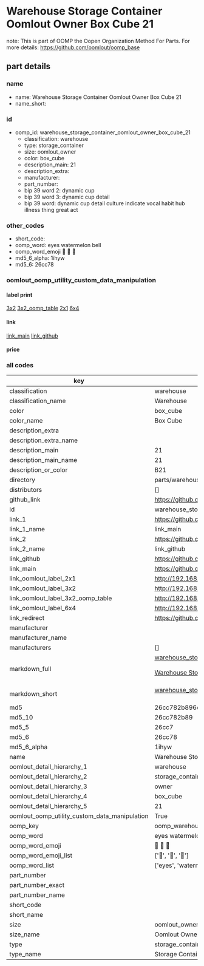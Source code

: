 # Warehouse Storage Container Oomlout Owner Box Cube 21  

note: This is part of OOMP the Oopen Organization Method For Parts. For more details: https://github.com/oomlout/oomp_base

##  part details
  







### name
* name: Warehouse Storage Container Oomlout Owner Box Cube 21
* name_short: 
### id
* oomp_id: warehouse_storage_container_oomlout_owner_box_cube_21
  * classification: warehouse
  * type: storage_container
  * size: oomlout_owner
  * color: box_cube
  * description_main: 21
  * description_extra: 
  * manufacturer: 
  * part_number: 
  * bip 39 word 2: dynamic cup
  * bip 39 word 3: dynamic cup detail
  * bip 39 word: dynamic cup detail culture indicate vocal habit hub illness thing great act

### other_codes
* short_code: 
* oomp_word: eyes watermelon bell
* oomp_word_emoji :eyes: :watermelon: :bell:
* md5_6_alpha: 1ihyw
* md5_6: 26cc78






### oomlout_oomp_utility_custom_data_manipulation
#### label print
[3x2](http://192.168.1.245:1112/?label=oomp%201ihyw)
[3x2_oomp_table](http://192.168.1.108:1112/?label=oomp%201ihyw)
[2x1](http://192.168.1.242:1112/?label=oomp%201ihyw)
[6x4](http://192.168.1.55:1112/?label=oomp%201ihyw)    

#### link

[link_main](https://github.com/oomlout/oomlout_oomp_version_1_messy/tree/main/parts/warehouse_storage_container_oomlout_owner_box_cube_21) [link_github](https://github.com/oomlout/oomlout_oomp_version_1_messy/tree/main/parts/warehouse_storage_container_oomlout_owner_box_cube_21)                             

#### price







### all codes 
| key | value |  
| --- | --- |  
| classification | warehouse |  
| classification_name | Warehouse |  
| color | box_cube |  
| color_name | Box Cube |  
| description_extra |  |  
| description_extra_name |  |  
| description_main | 21 |  
| description_main_name | 21 |  
| description_or_color | B21 |  
| directory | parts/warehouse_storage_container_oomlout_owner_box_cube_21 |  
| distributors | [] |  
| github_link | https://github.com/oomlout/oomlout_oomp_part_src/tree/main/parts/warehouse_storage_container_oomlout_owner_box_cube_21 |  
| id | warehouse_storage_container_oomlout_owner_box_cube_21 |  
| link_1 | https://github.com/oomlout/oomlout_oomp_version_1_messy/tree/main/parts/warehouse_storage_container_oomlout_owner_box_cube_21 |  
| link_1_name | link_main |  
| link_2 | https://github.com/oomlout/oomlout_oomp_version_1_messy/tree/main/parts/warehouse_storage_container_oomlout_owner_box_cube_21 |  
| link_2_name | link_github |  
| link_github | https://github.com/oomlout/oomlout_oomp_version_1_messy/tree/main/parts/warehouse_storage_container_oomlout_owner_box_cube_21 |  
| link_main | https://github.com/oomlout/oomlout_oomp_version_1_messy/tree/main/parts/warehouse_storage_container_oomlout_owner_box_cube_21 |  
| link_oomlout_label_2x1 | http://192.168.1.242:1112/?label=oomp%201ihyw |  
| link_oomlout_label_3x2 | http://192.168.1.245:1112/?label=oomp%201ihyw |  
| link_oomlout_label_3x2_oomp_table | http://192.168.1.108:1112/?label=oomp%201ihyw |  
| link_oomlout_label_6x4 | http://192.168.1.55:1112/?label=oomp%201ihyw |  
| link_redirect | https://github.com/oomlout/oomlout_oomp_version_1_messy/tree/main/parts/warehouse_storage_container_oomlout_owner_box_cube_21 |  
| manufacturer |  |  
| manufacturer_name |  |  
| manufacturers | [] |  
| markdown_full | [warehouse_storage_container_oomlout_owner_box_cube_21](none)<br>[](none)<br>[Warehouse Storage Container Oomlout Owner Box Cube 21](none)<br><br> |  
| markdown_short | [warehouse_storage_container_oomlout_owner_box_cube_21](none)<br><br> |  
| md5 | 26cc782b896e8d07d5397358788d6a26 |  
| md5_10 | 26cc782b89 |  
| md5_5 | 26cc7 |  
| md5_6 | 26cc78 |  
| md5_6_alpha | 1ihyw |  
| name | Warehouse Storage Container Oomlout Owner Box Cube 21 |  
| oomlout_detail_hierarchy_1 | warehouse |  
| oomlout_detail_hierarchy_2 | storage_container |  
| oomlout_detail_hierarchy_3 | owner |  
| oomlout_detail_hierarchy_4 | box_cube |  
| oomlout_detail_hierarchy_5 | 21 |  
| oomlout_oomp_utility_custom_data_manipulation | True |  
| oomp_key | oomp_warehouse_storage_container_oomlout_owner_box_cube_21 |  
| oomp_word | eyes watermelon bell |  
| oomp_word_emoji | :eyes: :watermelon: :bell: |  
| oomp_word_emoji_list | [':eyes:', ':watermelon:', ':bell:'] |  
| oomp_word_list | ['eyes', 'watermelon', 'bell'] |  
| part_number |  |  
| part_number_exact |  |  
| part_number_name |  |  
| short_code |  |  
| short_name |  |  
| size | oomlout_owner |  
| size_name | Oomlout Owner |  
| type | storage_container |  
| type_name | Storage Container |  
